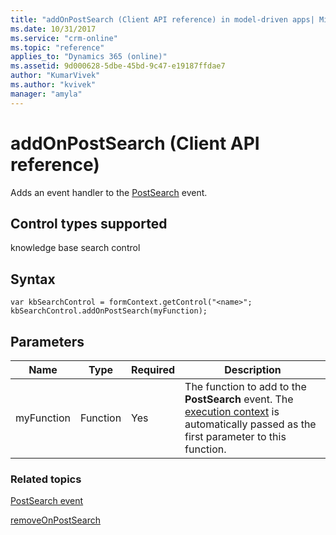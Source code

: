 ```yaml
---
title: "addOnPostSearch (Client API reference) in model-driven apps| MicrosoftDocs"
ms.date: 10/31/2017
ms.service: "crm-online"
ms.topic: "reference"
applies_to: "Dynamics 365 (online)"
ms.assetid: 9d000628-5dbe-45bd-9c47-e19187ffdae7
author: "KumarVivek"
ms.author: "kvivek"
manager: "amyla"
---
```

# addOnPostSearch (Client API reference)



Adds an event handler to the [PostSearch](../events/postsearch.md) event. 

## Control types supported

knowledge base search control

## Syntax

```
var kbSearchControl = formContext.getControl("<name>";
kbSearchControl.addOnPostSearch(myFunction);
```

## Parameters

|Name | Type | Required | Description|
|--|--|--|--|
|myFunction |Function |Yes|The function to add to the **PostSearch** event. The [execution context](../../clientapi-execution-context.md) is automatically passed as the first parameter to this function.| 

### Related topics

[PostSearch event](../events/postsearch.md)

[removeOnPostSearch](removeOnPostSearch.md)